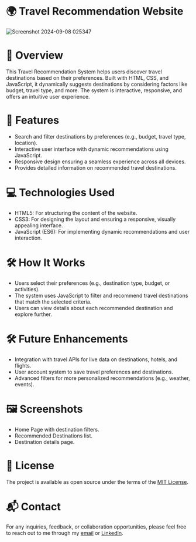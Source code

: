 # 🌍 Travel Recommendation Website
![Screenshot 2024-09-08 025347](https://github.com/user-attachments/assets/affa1568-2aa3-4f65-a920-98fc271c6426)

# 📖 Overview
This Travel Recommendation System helps users discover travel destinations based on their preferences. Built with HTML, CSS, and JavaScript, it dynamically suggests destinations by considering factors like budget, travel type, and more. The system is interactive, responsive, and offers an intuitive user experience.

# 🚀 Features
- Search and filter destinations by preferences (e.g., budget, travel type, location).
- Interactive user interface with dynamic recommendations using JavaScript.
- Responsive design ensuring a seamless experience across all devices.
- Provides detailed information on recommended travel destinations.

# 💻 Technologies Used
- HTML5: For structuring the content of the website.
- CSS3: For designing the layout and ensuring a responsive, visually appealing interface.
- JavaScript (ES6): For implementing dynamic recommendations and user interaction.

# 🛠 How It Works
- Users select their preferences (e.g., destination type, budget, or activities).
- The system uses JavaScript to filter and recommend travel destinations that match the selected criteria.
- Users can view details about each recommended destination and explore further.

# 🛠 Future Enhancements
- Integration with travel APIs for live data on destinations, hotels, and flights.
- User account system to save travel preferences and destinations.
- Advanced filters for more personalized recommendations (e.g., weather, events).

# 🖼 Screenshots
- Home Page with destination filters.
- Recommended Destinations list.
- Destination details page.

# 📄 License
The project is available as open source under the terms of the [MIT License](https://github.com/BSKalsi0/Travel_Rec_Website/blob/main/LICENSE).

# 📬 Contact 
For any inquiries, feedback, or collaboration opportunities, please feel free to reach out to me through my [email](balwindersinghkalsi0@gmail.com) or [LinkedIn](https://www.linkedin.com/in/balwindersinghkalsi/).
